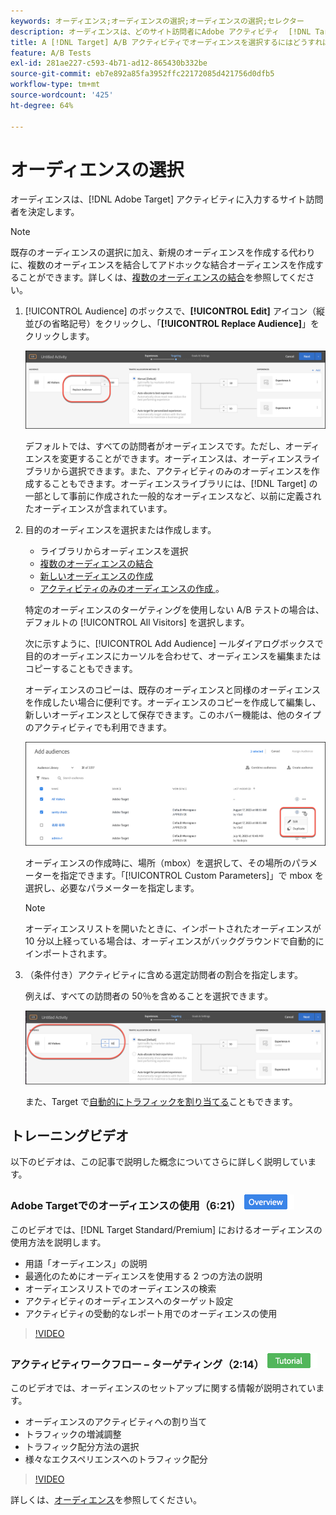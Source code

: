 ```yaml
---
keywords: オーディエンス;オーディエンスの選択;オーディエンスの選択;セレクター
description: オーディエンスは、どのサイト訪問者にAdobe アクティビティ  [!DNL Target]  入力するかを決定します。
title: A [!DNL Target] A/B アクティビティでオーディエンスを選択するにはどうすればよいですか？
feature: A/B Tests
exl-id: 281ae227-c593-4b71-ad12-865430b332be
source-git-commit: eb7e892a85fa3952ffc22172085d421756d0dfb5
workflow-type: tm+mt
source-wordcount: '425'
ht-degree: 64%

---
```


# オーディエンスの選択

オーディエンスは、[!DNL Adobe Target] アクティビティに入力するサイト訪問者を決定します。

>[!NOTE]
>
>既存のオーディエンスの選択に加え、新規のオーディエンスを作成する代わりに、複数のオーディエンスを結合してアドホックな結合オーディエンスを作成することができます。詳しくは、[複数のオーディエンスの結合](/help/main/c-target/combining-multiple-audiences.md#concept_A7386F1EA4394BD2AB72399C225981E5)を参照してください。

1. [!UICONTROL Audience] のボックスで、**[!UICONTROL Edit]** アイコン（縦並びの省略記号）をクリックし、「**[!UICONTROL Replace Audience]**」をクリックします。

   ![「オーディエンスを置換」オプション](/help/main/c-activities/t-test-ab/t-test-create-ab/assets/replace-audience.png)

   デフォルトでは、すべての訪問者がオーディエンスです。ただし、オーディエンスを変更することができます。オーディエンスは、オーディエンスライブラリから選択できます。また、アクティビティのみのオーディエンスを作成することもできます。オーディエンスライブラリには、[!DNL Target] の一部として事前に作成された一般的なオーディエンスなど、以前に定義されたオーディエンスが含まれています。

1. 目的のオーディエンスを選択または作成します。

   * ライブラリからオーディエンスを選択
   * [複数のオーディエンスの結合](/help/main/c-target/combining-multiple-audiences.md#concept_A7386F1EA4394BD2AB72399C225981E5)
   * [新しいオーディエンスの作成](/help/main/c-target/c-audiences/create-audience.md#task_1D507519D3AD4390B507F188BD294DC1)
   * [ アクティビティのみのオーディエンスの作成 ](/help/main/c-target/creating-activity-only-audience.md#concept_A6BADCF530ED4AE1852E677FEBE68483)。

   特定のオーディエンスのターゲティングを使用しない A/B テストの場合は、デフォルトの [!UICONTROL All Visitors] を選択します。

   次に示すように、[!UICONTROL Add Audience] ールダイアログボックスで目的のオーディエンスにカーソルを合わせて、オーディエンスを編集またはコピーすることもできます。

   オーディエンスのコピーは、既存のオーディエンスと同様のオーディエンスを作成したい場合に便利です。オーディエンスのコピーを作成して編集し、新しいオーディエンスとして保存できます。このホバー機能は、他のタイプのアクティビティでも利用できます。

   ![オーディエンスにマウスポインターを置く](/help/main/c-activities/t-test-ab/t-test-create-ab/assets/audience_picker_hover-new.png)

   オーディエンスの作成時に、場所（mbox）を選択して、その場所のパラメーターを指定できます。「[!UICONTROL Custom Parameters]」で mbox を選択し、必要なパラメーターを指定します。

   >[!NOTE]
   >
   >オーディエンスリストを開いたときに、インポートされたオーディエンスが 10 分以上経っている場合は、オーディエンスがバックグラウンドで自動的にインポートされます。

1. （条件付き）アクティビティに含める選定訪問者の割合を指定します。

   例えば、すべての訪問者の 50％を含めることを選択できます。

   ![オーディエンスの割合](/help/main/c-activities/t-test-ab/t-test-create-ab/assets/audperc-new.png)

   また、Target で[自動的にトラフィックを割り当てる](/help/main/c-activities/automated-traffic-allocation/automated-traffic-allocation.md#concept_A1407678796B4C569E94CBA8A9F7F5D4)こともできます。

## トレーニングビデオ

以下のビデオは、この記事で説明した概念についてさらに詳しく説明しています。

### Adobe Targetでのオーディエンスの使用（6:21） ![ 概要バッジ ](/help/main/assets/overview.png)

このビデオでは、[!DNL Target Standard/Premium] におけるオーディエンスの使用方法を説明します。

* 用語「オーディエンス」の説明
* 最適化のためにオーディエンスを使用する 2 つの方法の説明
* オーディエンスリストでのオーディエンスの検索
* アクティビティのオーディエンスへのターゲット設定
* アクティビティの受動的なレポート用でのオーディエンスの使用

>[!VIDEO](https://video.tv.adobe.com/v/29956?captions=jpn)

### アクティビティワークフロー – ターゲティング（2:14） ![ チュートリアルバッジ ](/help/main/assets/tutorial.png)

このビデオでは、オーディエンスのセットアップに関する情報が説明されています。

* オーディエンスのアクティビティへの割り当て
* トラフィックの増減調整
* トラフィック配分方法の選択
* 様々なエクスペリエンスへのトラフィック配分

>[!VIDEO](https://video.tv.adobe.com/v/17385)

詳しくは、[オーディエンス](/help/main/c-target/c-audiences/audiences.md#concept_65BE870D290E412D8BBF557EEA67C271)を参照してください。
